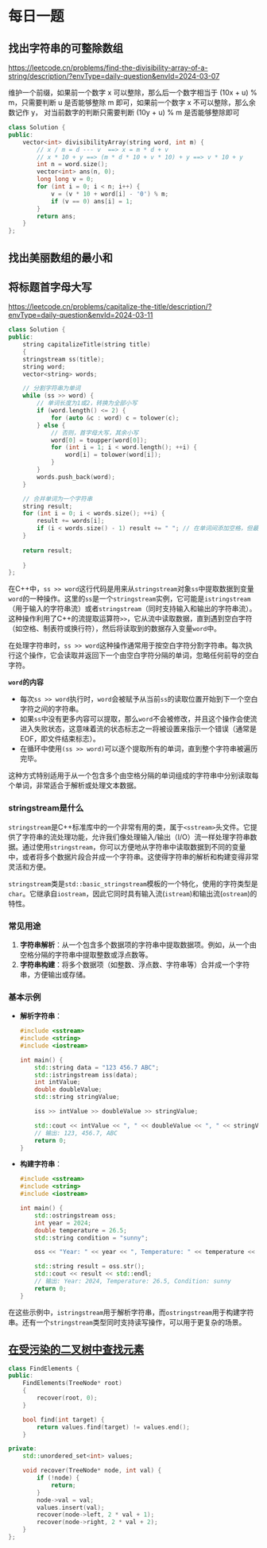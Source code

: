 # 每日一题

## 找出字符串的可整除数组

https://leetcode.cn/problems/find-the-divisibility-array-of-a-string/description/?envType=daily-question&envId=2024-03-07

维护一个前缀，如果前一个数字 x 可以整除，那么后一个数字相当于 (10x + u) % m，只需要判断 u 是否能够整除 m 即可，如果前一个数字 x 不可以整除，那么余数记作 y， 对当前数字的判断只需要判断 (10y + u) % m 是否能够整除即可

```c++
class Solution {
public:
    vector<int> divisibilityArray(string word, int m) {
        // x / m = d --- v  ==> x = m * d + v
        // x * 10 + y ==> (m * d * 10 + v * 10) + y ==> v * 10 + y
        int n = word.size();
        vector<int> ans(n, 0);
        long long v = 0;
        for (int i = 0; i < n; i++) {
            v = (v * 10 + word[i] - '0') % m;
            if (v == 0) ans[i] = 1;
        }
        return ans;
    }
};
```



## 找出美丽数组的最小和



## 将标题首字母大写

https://leetcode.cn/problems/capitalize-the-title/description/?envType=daily-question&envId=2024-03-11

```c++
class Solution {
public:
    string capitalizeTitle(string title) 
    {
    stringstream ss(title);
    string word;
    vector<string> words;

    // 分割字符串为单词
    while (ss >> word) {
        // 单词长度为1或2，转换为全部小写
        if (word.length() <= 2) {
            for (auto &c : word) c = tolower(c);
        } else {
            // 否则，首字母大写，其余小写
            word[0] = toupper(word[0]);
            for (int i = 1; i < word.length(); ++i) {
                word[i] = tolower(word[i]);
            }
        }
        words.push_back(word);
    }

    // 合并单词为一个字符串
    string result;
    for (int i = 0; i < words.size(); ++i) {
        result += words[i];
        if (i < words.size() - 1) result += " "; // 在单词间添加空格，但最后一个单词后不添加
    }
    
    return result;
        
    }
};
```



在C++中，`ss >> word`这行代码是用来从`stringstream`对象`ss`中提取数据到变量`word`的一种操作。这里的`ss`是一个`stringstream`实例，它可能是`istringstream`（用于输入的字符串流）或者`stringstream`（同时支持输入和输出的字符串流）。这种操作利用了C++的流提取运算符`>>`，它从流中读取数据，直到遇到空白字符（如空格、制表符或换行符），然后将读取到的数据存入变量`word`中。

在处理字符串时，`ss >> word`这种操作通常用于按空白字符分割字符串。每次执行这个操作，它会读取并返回下一个由空白字符分隔的单词，忽略任何前导的空白字符。

**`word`的内容**

- 每次`ss >> word`执行时，`word`会被赋予从当前`ss`的读取位置开始到下一个空白字符之间的字符串。
- 如果`ss`中没有更多内容可以提取，那么`word`不会被修改，并且这个操作会使流进入失败状态，这意味着流的状态标志之一将被设置来指示一个错误（通常是EOF，即文件结束标志）。
- 在循环中使用`(ss >> word)`可以逐个提取所有的单词，直到整个字符串被遍历完毕。

这种方式特别适用于从一个包含多个由空格分隔的单词组成的字符串中分别读取每个单词，非常适合于解析或处理文本数据。





### **stringstream是什么**



`stringstream`是C++标准库中的一个非常有用的类，属于`<sstream>`头文件。它提供了字符串的流处理功能，允许我们像处理输入/输出（I/O）流一样处理字符串数据。通过使用`stringstream`，你可以方便地从字符串中读取数据到不同的变量中，或者将多个数据片段合并成一个字符串。这使得字符串的解析和构建变得非常灵活和方便。

`stringstream`类是`std::basic_stringstream`模板的一个特化，使用的字符类型是`char`。它继承自`iostream`，因此它同时具有输入流(`istream`)和输出流(`ostream`)的特性。

### 常见用途

1. **字符串解析**：从一个包含多个数据项的字符串中提取数据项。例如，从一个由空格分隔的字符串中提取整数或浮点数等。
2. **字符串构建**：将多个数据项（如整数、浮点数、字符串等）合并成一个字符串，方便输出或存储。

### 基本示例

- **解析字符串**：

  ```cpp
  #include <sstream>
  #include <string>
  #include <iostream>
  
  int main() {
      std::string data = "123 456.7 ABC";
      std::istringstream iss(data);
      int intValue;
      double doubleValue;
      std::string stringValue;
  
      iss >> intValue >> doubleValue >> stringValue;
  
      std::cout << intValue << ", " << doubleValue << ", " << stringValue << std::endl;
      // 输出: 123, 456.7, ABC
      return 0;
  }
  ```

- **构建字符串**：

  ```cpp
  #include <sstream>
  #include <string>
  #include <iostream>
  
  int main() {
      std::ostringstream oss;
      int year = 2024;
      double temperature = 26.5;
      std::string condition = "sunny";
  
      oss << "Year: " << year << ", Temperature: " << temperature << ", Condition: " << condition;
  
      std::string result = oss.str();
      std::cout << result << std::endl;
      // 输出: Year: 2024, Temperature: 26.5, Condition: sunny
      return 0;
  }
  ```

在这些示例中，`istringstream`用于解析字符串，而`ostringstream`用于构建字符串。还有一个`stringstream`类型同时支持读写操作，可以用于更复杂的场景。



## [在受污染的二叉树中查找元素](https://leetcode.cn/problems/find-elements-in-a-contaminated-binary-tree/)





```c++
class FindElements {
public:
    FindElements(TreeNode* root)
    {
        recover(root, 0);
    }

    bool find(int target) {
        return values.find(target) != values.end();
    }

private:
    std::unordered_set<int> values;

    void recover(TreeNode* node, int val) {
        if (!node) {
            return;
        }
        node->val = val;
        values.insert(val);
        recover(node->left, 2 * val + 1);
        recover(node->right, 2 * val + 2);
    }
};

```


